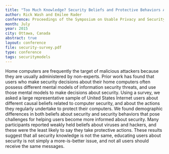 ```yaml
---
title: "Too Much Knowledge? Security Beliefs and Protective Behaviors Among US Internet Users"
author: Rick Wash and Emilee Rader
conference: Proceedings of the Symposium on Usable Privacy and Security (SOUPS)
month: July
year: 2015
city: Ottawa, Canada
abstract: true
layout: conference
file: security-survey.pdf
type: conference
tags: securitymodels
---
```



Home computers are frequently the target of malicious attackers because they
are usually administered by non-experts. Prior work has found that users who
make security decisions about their home computers often possess different
mental models of information security threats, and use those mental models to
make decisions about security. Using a survey, we asked a large representative
sample of United States Internet users about different causal beliefs related
to computer security, and about the actions they regularly undertake to protect
their computers. We found demographic differences in both beliefs about
security and security behaviors that pose challenges for helping users become
more informed about security.  Many participants reported weakly held beliefs
about viruses and hackers, and these were the least likely to say they take
protective actions. These results suggest that all security knowledge is not
the same, educating users about security is not simply a more-is-better issue,
and not all users should receive the same messages.
